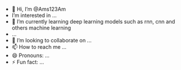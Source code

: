 - 👋 Hi, I’m @Ams123Am
- I’m interested in ...
- 🌱 I’m currently learning deep learning models such as rnn, cnn and others machine learning
- ...
- 💞️ I’m looking to collaborate on ...
- 📫 How to reach me ...
- 😄 Pronouns: ...
- ⚡ Fun fact: ...

<!---
Ams123Am/Ams123Am is a ✨ special ✨ repository because its `README.md` (this file) appears on your GitHub profile.
You can click the Preview link to take a look at your changes.
--->
